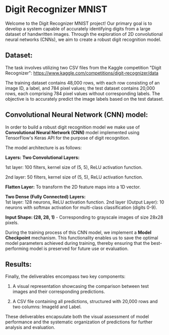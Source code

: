 # Digit Recognizer MNIST
Welcome to the Digit Recognizer MNIST project! Our primary goal is to develop a system capable of accurately identifying digits from a large dataset of handwritten images. 
Through the exploration of 2D convolutional neural networks (CNNs), we aim to create a robust digit recognition model.

## Dataset:  

The task involves utilizing two CSV files from the Kaggle competition "Digit Recognizer": https://www.kaggle.com/competitions/digit-recognizer/data  

The training dataset contains 48,000 rows, with each row consisting of an image ID, a label, and 784 pixel values; the test dataset contains 20,000 rows, each comprising 784 pixel values without corresponding labels. 
The objective is to accurately predict the image labels based on the test dataset.  

## Convolutional Neural Network (CNN) model:  

In order to build a robust digit recognition model we make use of **Convolutional Neural Network (CNN)** model implemented using TensorFlow's Keras API for the purpose of digit recognition.  

The model architecture is as follows:  

**Layers:**
**Two Convolutional Layers:**  

1st layer: 100 filters, kernel size of (5, 5), ReLU activation function.  

2nd layer: 50 filters, kernel size of (5, 5), ReLU activation function.  

**Flatten Layer:** To transform the 2D feature maps into a 1D vector.  

**Two Dense (Fully Connected) Layers:**  
1st layer: 128 neurons, ReLU activation function.
2nd layer (Output Layer): 10 neurons with softmax activation for multi-class classification (digits 0-9).  

**Input Shape: (28, 28, 1)** - Corresponding to grayscale images of size 28x28 pixels.

During the training process of this CNN model, we implement a **Model Checkpoint** mechanism. This functionality enables us to save the optimal model parameters achieved during training, thereby ensuring that the best-performing model is preserved for future use or evaluation.

## Results:  

Finally, the deliverables encompass two key components:

1. A visual representation showcasing the comparison between test images and their corresponding predictions.  

2. A CSV file containing all predictions, structured with 20,000 rows and two columns: ImageId and Label.  

These deliverables encapsulate both the visual assessment of model performance and the systematic organization of predictions for further analysis and evaluation.






 
 
